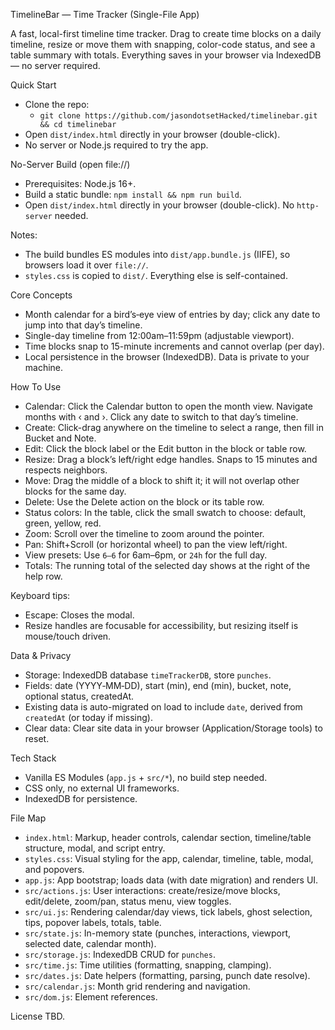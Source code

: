 TimelineBar — Time Tracker (Single-File App)

A fast, local-first timeline time tracker. Drag to create time blocks on a daily timeline, resize or move them with snapping, color-code status, and see a table summary with totals. Everything saves in your browser via IndexedDB — no server required.

Quick Start
- Clone the repo:
  - `git clone https://github.com/jasondotsetHacked/timelinebar.git && cd timelinebar`
- Open `dist/index.html` directly in your browser (double-click).
- No server or Node.js required to try the app.

No-Server Build (open file://)
- Prerequisites: Node.js 16+.
- Build a static bundle: `npm install && npm run build`.
- Open `dist/index.html` directly in your browser (double-click). No `http-server` needed.

Notes:
- The build bundles ES modules into `dist/app.bundle.js` (IIFE), so browsers load it over `file://`.
- `styles.css` is copied to `dist/`. Everything else is self-contained.

Core Concepts
- Month calendar for a bird’s‑eye view of entries by day; click any date to jump into that day’s timeline.
- Single-day timeline from 12:00am–11:59pm (adjustable viewport).
- Time blocks snap to 15-minute increments and cannot overlap (per day).
- Local persistence in the browser (IndexedDB). Data is private to your machine.

How To Use
- Calendar: Click the Calendar button to open the month view. Navigate months with ‹ and ›. Click any date to switch to that day’s timeline.
- Create: Click-drag anywhere on the timeline to select a range, then fill in Bucket and Note.
- Edit: Click the block label or the Edit button in the block or table row.
- Resize: Drag a block’s left/right edge handles. Snaps to 15 minutes and respects neighbors.
- Move: Drag the middle of a block to shift it; it will not overlap other blocks for the same day.
- Delete: Use the Delete action on the block or its table row.
- Status colors: In the table, click the small swatch to choose: default, green, yellow, red.
- Zoom: Scroll over the timeline to zoom around the pointer.
- Pan: Shift+Scroll (or horizontal wheel) to pan the view left/right.
- View presets: Use `6–6` for 6am–6pm, or `24h` for the full day.
- Totals: The running total of the selected day shows at the right of the help row.

Keyboard tips:
- Escape: Closes the modal.
- Resize handles are focusable for accessibility, but resizing itself is mouse/touch driven.

Data & Privacy
- Storage: IndexedDB database `timeTrackerDB`, store `punches`.
- Fields: date (YYYY‑MM‑DD), start (min), end (min), bucket, note, optional status, createdAt.
- Existing data is auto-migrated on load to include `date`, derived from `createdAt` (or today if missing).
- Clear data: Clear site data in your browser (Application/Storage tools) to reset.

Tech Stack
- Vanilla ES Modules (`app.js` + `src/*`), no build step needed.
- CSS only, no external UI frameworks.
- IndexedDB for persistence.

File Map
- `index.html`: Markup, header controls, calendar section, timeline/table structure, modal, and script entry.
- `styles.css`: Visual styling for the app, calendar, timeline, table, modal, and popovers.
- `app.js`: App bootstrap; loads data (with date migration) and renders UI.
- `src/actions.js`: User interactions: create/resize/move blocks, edit/delete, zoom/pan, status menu, view toggles.
- `src/ui.js`: Rendering calendar/day views, tick labels, ghost selection, tips, popover labels, totals, table.
- `src/state.js`: In-memory state (punches, interactions, viewport, selected date, calendar month).
- `src/storage.js`: IndexedDB CRUD for `punches`.
- `src/time.js`: Time utilities (formatting, snapping, clamping).
- `src/dates.js`: Date helpers (formatting, parsing, punch date resolve).
- `src/calendar.js`: Month grid rendering and navigation.
- `src/dom.js`: Element references.

License
TBD.

